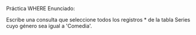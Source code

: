 Práctica WHERE
Enunciado:

Escribe una consulta que seleccione todos los registros * de la tabla Series cuyo género sea igual a 'Comedia'.
